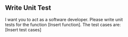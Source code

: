 ## Write Unit Test

I want you to act as a software developer. Please write unit  
tests for the function [Insert function]. The test cases are:  
[Insert test cases]